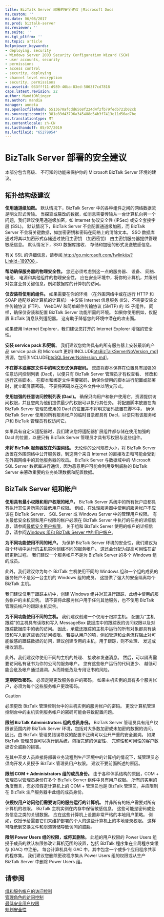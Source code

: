 ```yaml
---
title: BizTalk Server 部署的安全建议 |Microsoft Docs
ms.custom: ''
ms.date: 06/08/2017
ms.prod: biztalk-server
ms.reviewer: ''
ms.suite: ''
ms.tgt_pltfrm: ''
ms.topic: article
helpviewer_keywords:
- deploying, security
- Windows Server 2003 Security Configuration Wizard (SCW)
- user accounts, security
- permissions
- access control
- security, deploying
- channel level encryption
- security, permissions
ms.assetid: 033fff11-d989-46ba-83ed-5063f7cd7818
caps.latest.revision: 22
author: MandiOhlinger
ms.author: mandia
manager: anneta
ms.openlocfilehash: 5513670afcdd6568f224d4f2fb79fedb721b02cb
ms.sourcegitcommit: 381e83d43796a345488d54b3f7413e11d56ad7be
ms.translationtype: MT
ms.contentlocale: zh-CN
ms.lasthandoff: 05/07/2019
ms.locfileid: "65279954"
---
```

# <a name="security-recommendations-for-a-biztalk-server-deployment"></a>BizTalk Server 部署的安全建议
本部分包含高级、 不可知的功能来保护你的 Microsoft BizTalk Server 环境的建议。  
  
## <a name="topology-level-recommendations"></a>拓扑结构级建议  
 **使用通道级加密。** 默认情况下，BizTalk Server 中的各种组件之间的网络数据流是明文形式传输。 当探查或篡改的数据，如消息需要传输从一台计算机向另一个问题，我们建议使用通道级加密，如 Internet 协议安全性 (IPSec) 或安全套接字层 (SSL)。 默认情况下，BizTalk Server 不会配置通道级加密，而 BizTalk Server 不会将关键数据，如加密密钥和密码在网络上的清除文本。 SSO 数据库通过将其以加密形式存储通过使用主密钥 （加密密钥） 由主密钥服务器提供管理敏感信息。 默认情况下，SSO 数据库接收、 存储和加密的形式发送敏感信息。  
  
 有关 SSL 的详细信息，请参阅[ http://go.microsoft.com/fwlink/p/?LinkId=189708 ](http://go.microsoft.com/fwlink/p/?LinkId=189708)。  
  
 **帮助确保服务器的物理安全性。** 您还必须考虑到这一点的服务器、 设备、 网络、 电缆、 电源和其他组件的物理安全性。 应在安全环境中，将你的计算机，并限制对包含业务关键信息，例如数据库的计算机的访问。  
  
 **仅安装将使用的组件。** 如果需要在你的环境 （在外围网络中或在运行 HTTP 和 SOAP 适配器的计算机的计算机） 中安装 Internet 信息服务 (IIS)，不需要安装文件传输协议 (FTP)、 WebDAV 和简单邮件传输协议 (SMTP) 的 IIS 子组件。 同样，确保仅安装和配置 BizTalk Server 功能所需的环境。 如果你使用例如，仅配置 BizTalk 消息队列适配器。 这有助于降低您的环境中潜在的攻击面。  
  
如果使用 Internet Explorer，我们建议您打开的 Internet Explorer 增强的安全性。  
  
 **安装 service pack 和更新**。 我们建议您始终具有的所有服务器上安装最新的产品 service pack 和 Microsoft 更新[!INCLUDE[btsBizTalkServerNoVersion_md](../includes/btsbiztalkservernoversion-md.md)]资源，包括[!INCLUDE[btsSQLServerNoVersion_md](../includes/btssqlservernoversion-md.md)]。  
  
 **不在脚本或绑定文件中的明文形式保存密码。** 您应将脚本保存在位置具有加强的任意访问控制列表 (Dacl)，以便只有 BizTalk Server 管理员才有权查看、 修改和运行这些脚本。 在脚本和绑定文件需要密码，确保你使用的脚本进行配置或部署时，就立即屏蔽密码。 不要将密码以在这些文件中以明文形式。  
  
 **使用加强的任意访问控制列表 (Dacl)。** 确保只向用户和帐户使用它，资源提供访问权限，并且您向为他们提供最少的权限可以执行其任务。 将配置脚本放置在向 BizTalk Server 管理员使用的 Dacl 的位置并不将明文密码放置在脚本中。 确保 BizTalk Server 使用的所有服务帐户的临时目录都具有 Dacl，以便只有该服务帐户和 BizTalk 管理员有权访问它。  
  
 如果具有自定义适配器时，我们建议您将适配器扩展组件都存储在使用加强的 Dacl 的位置，以便只有 BizTalk Server 管理员才具有写权限与这些组件。  
  
 **未将 BizTalk 服务器放在外围网络。** 无论你的公司规模大小，将 BizTalk Server 放置在外围网络中公开服务器，到这两个来自 Internet 的直接攻击和可能会受到在外围网络中的其他服务器的攻击。 BizTalk Server 与数据域中的 Microsoft SQL Server 数据库进行通信，因为恶意用户可能会利用受到威胁的 BizTalk Server 来篡改重要的业务处理数据和配置数据。  
  
## <a name="biztalk-server-groups-and-accounts"></a>BizTalk Server 组和帐户  
 **使用具有最小权限和用户权限的帐户。** BizTalk Server 系统中的所有帐户应都具有执行其任务所需的最低用户权限。 例如，在处理服务器中使用的服务帐户不应该在 BizTalk Server、 SQL Server 或 Windows Server 中的管理用户权限。 有关最低安全权限和用户权限的帐户必须在 BizTalk Server 中执行的任务的详细信息，请参阅[最低安全用户权限](../core/minimum-security-user-rights.md)。 关于组和 BizTalk Server 使用的帐户的详细信息，请参阅[Windows 组和 BizTalk Server 中的用户帐户](../core/windows-groups-and-user-accounts-in-biztalk-server.md)。  
  
 **为不同功能使用不同的帐户。** 为保护 BizTalk Server 环境的安全性，我们建议为每个环境中运行的主机实例创建不同的服务帐户。 这还会分配为提高可用性在密码更新过程。 我们建议一个服务帐户不是为 BizTalk Server 的多个 Windows 组的成员。  
  
 此外，我们建议你为每个 BizTalk 主机使用不同的 Windows 组和一个组的成员的服务帐户不是另一台主机的 Windows 组的成员。 这提供了强大的安全隔离每个 BizTalk 主机。  
  
 我们建议仅用于跟踪主机中，创建 Windows 组并对其进行跟踪，此组中使用的服务帐户的主机实例。 请不要将此服务帐户用于任何其他服务，也不使用 BizTalk 管理员帐户的跟踪主机实例。  
  
 **为不同功能使用不同的主机。** 我们建议创建一个仅用于跟踪主机。 配置为"主机跟踪"的主机具有读取和写入 MessageBox 数据库中的跟踪表的访问权限以及对跟踪数据库中的表的访问。 因此，承载还跟踪的主机中运行的所有对象都具有读取和写入到这些表的访问权限。 若要从用户的项，例如管道和业务流程阻止对可能敏感的跟踪数据的访问，建议创建专用的主机，用于跟踪，则不处理、 发送或接收消息。  
  
 此外，我们建议你使用不同的主机的处理、 接收和发送消息。 然后，可以隔离需要访问私有证书为你的公司的服务帐户。 您有这些帐户运行的代码更少、 越低可能会危及帐户通过漏洞，从而降低危及专用证书的风险。  
  
 **定期更改密码。** 必须定期更改服务帐户的密码。 如果主机实例的具有多个服务帐户，必须为每个这些服务帐户更改密码。  
  
> [!CAUTION]
>  必须更改 BizTalk 管理控制台中的主机实例的服务帐户的密码。 更改计算机管理控制台中的主机实例服务帐户的密码可能会导致配置问题。  
  
 **限制 BizTalk Administrators 组的成员身份。** BizTalk Server 管理员具有用户权限该范围内跨 BizTalk Server 环境，包括对大多数加密或未加密的数据的访问。 因此，由 BizTalk 管理员错误导致的配置不正确可以公开严重的安全漏洞。 如果 BizTalk 管理员误可以执行到系统，包括完整的保密性、 完整性和可用性的客户数据安全威胁的损害。  
  
 在其中开发人员直接将部署业务流程到生产环境中的计算机的情况下，域管理员必须向开发人员授予 BizTalk 管理员用户权限。 建议不要前面所述的原因。  
  
 **限制 COM + Administrators 组的成员身份。** 由于各种体系结构的原因，COM + 管理员以管理员身份在多个 BizTalk Server 组件中具有用户权限。 所有的实用的角度而言，您必须假定计算机上的 COM + 管理员也是 BizTalk 管理员，并应限制在 BizTalk 生产服务器中此组的成员身份。  
  
 **仅授权用户访问他们需要访问的服务运行的计算机。** 并非所有的帐户需要对所有计算机的权限。 BizTalk 主机实例在内存中保留敏感信息。 这些可能是密码或业务信息之类的关键数据。 应在这些计算机上设置非常严格的本地用户策略。 例如，仅授予给需要它们来维护部署的个人的这些计算机上的本地登录权限。 这样可降低到交换文件和崩溃转储导致访问的威胁。  
  
 **限制 Power Users 组的权限，或将其删除。** 此组的用户权限的 Power Users 组授予成员的默认权限修改计算机范围的设置，包括 BizTalk 程序集在全局程序集缓存 (GAC) 中注册。 每台计算机具有 GAC 中，其中包含一个或多个应用程序共享的程序集。 我们建议您删除更改程序集从 Power Users 组的权限或从生产 BizTalk Server 中删除 Power Users 组。  
  
 
## <a name="see-also"></a>请参阅  
 [组和服务帐户的访问控制](../core/access-control-for-groups-and-service-accounts.md)   
 [管理角色的访问控制](../core/access-control-for-administrative-roles.md)   
 [最低安全用户权限](../core/minimum-security-user-rights.md)   
 [规划安全性](../core/planning-for-security.md)